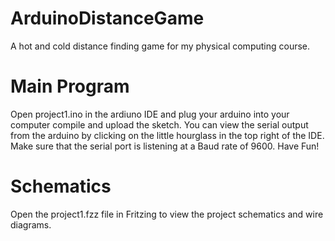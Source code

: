 # ArduinoDistanceGame
A hot and cold distance finding game for my physical computing course.

# Main Program
Open project1.ino in the ardiuno IDE and plug your arduino into your computer compile and upload the sketch. 
You can view the serial output from the arduino by clicking on the little hourglass in the top right of the IDE. 
Make sure that the serial port is listening at a Baud rate of 9600.
Have Fun!

# Schematics
Open the project1.fzz file in Fritzing to view the project schematics and wire diagrams. 
